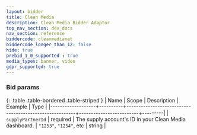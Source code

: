 ```yaml
---
layout: bidder
title: Clean Media
description: Clean Media Bidder Adaptor
top_nav_section: dev_docs
nav_section: reference
biddercode: cleanmedianet
biddercode_longer_than_12: false
hide: true
prebid_1_0_supported : true
media_types: banner, video
gdpr_supported: true
---
```


### Bid params

{: .table .table-bordered .table-striped }
| Name              | Scope    | Description                                            | Example                 | Type    |
|-------------------+----------+--------------------------------------------------------+-------------------------+---------|
| `supplyPartnerId` | required | The supply account's ID in your Clean Media dashboard.             | `"1253"`, `"1254"`, etc |  string |
